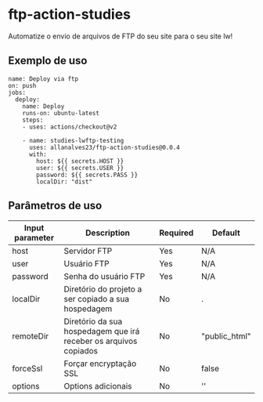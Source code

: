 # ftp-action-studies

Automatize o envio de arquivos de FTP do seu site para o seu site lw!

## Exemplo de uso

```
name: Deploy via ftp
on: push
jobs:
  deploy:
    name: Deploy
    runs-on: ubuntu-latest
    steps:
    - uses: actions/checkout@v2

    - name: studies-lwftp-testing
      uses: allanalves23/ftp-action-studies@0.0.4
      with:
        host: ${{ secrets.HOST }} 
        user: ${{ secrets.USER }}
        password: ${{ secrets.PASS }}
        localDir: "dist"
```

## Parâmetros de uso

Input parameter | Description | Required | Default
--- | --- | --- | ---
host | Servidor FTP | Yes | N/A
user | Usuário FTP | Yes | N/A
password | Senha do usuário FTP | Yes | N/A
localDir | Diretório do projeto a ser copiado a sua hospedagem | No | .
remoteDir | Diretório da sua hospedagem que irá receber os arquivos copiados | No | "public_html"
forceSsl | Forçar encryptação SSL | No | false
options | Options adicionais | No | ''
